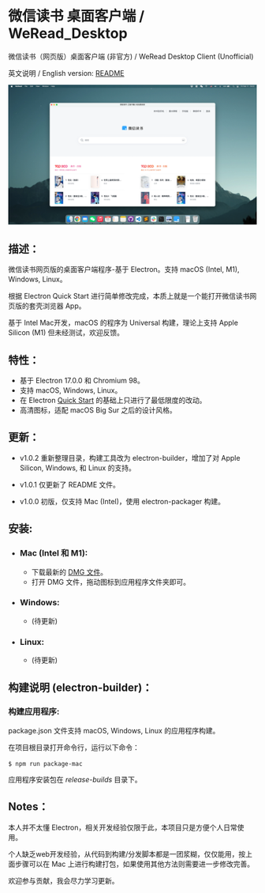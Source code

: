 # 微信读书 桌面客户端 / WeRead_Desktop
微信读书（网页版）桌面客户端 (非官方) / WeRead Desktop Client (Unofficial)

英文说明 / English version: [README](README.md) 

![](/assets/screenshots/WeRead_for_macOS-v1.0.0.webp)

 ## 描述：
 微信读书网页版的桌面客户端程序-基于 Electron。支持 macOS (Intel, M1), Windows, Linux。

 根据 Electron Quick Start 进行简单修改完成，本质上就是一个能打开微信读书网页版的套壳浏览器 App。

 基于 Intel Mac开发，macOS 的程序为 Universal 构建，理论上支持 Apple Silicon (M1) 但未经测试，欢迎反馈。

## 特性：
- 基于 Electron 17.0.0 和 Chromium 98。
- 支持 macOS, Windows, Linux。
- 在 Electron [Quick Start](https://www.electronjs.org/docs/latest/tutorial/quick-start) 的基础上只进行了最低限度的改动。
- 高清图标，适配 macOS Big Sur 之后的设计风格。

## 更新：
- v1.0.2 重新整理目录，构建工具改为 electron-builder，增加了对 Apple Silicon, Windows, 和 Linux 的支持。

- v1.0.1 仅更新了 README 文件。

- v1.0.0 初版，仅支持 Mac (Intel)，使用 electron-packager 构建。



## 安装:
- ### Mac (Intel 和 M1):
    - 下载最新的 [DMG 文件](https://github.com/NeilYXIN/WeRead_mac/releases)。
    - 打开 DMG 文件，拖动图标到应用程序文件夹即可。

- ### Windows:
    - (待更新)

- ### Linux:
    - (待更新)


## 构建说明 (electron-builder)：
### 构建应用程序: 
package.json 文件支持 macOS, Windows, Linux 的应用程序构建。 

在项目根目录打开命令行，运行以下命令：

<code>$ npm run package-mac</code>

应用程序安装包在 *release-builds* 目录下。

## Notes：
本人并不太懂 Electron，相关开发经验仅限于此，本项目只是方便个人日常使用。

个人缺乏web开发经验，从代码到构建/分发脚本都是一团浆糊，仅仅能用，按上面步骤可以在 Mac 上进行构建打包，如果使用其他方法则需要进一步修改完善。

欢迎参与贡献，我会尽力学习更新。
